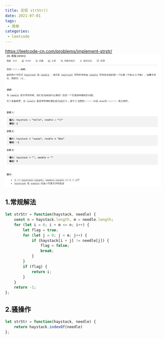 ```yaml
---
title: 实现 strStr()
date: 2021-07-01
tags:
 - 简单
categories:
 - leetcode
---
```


<https://leetcode-cn.com/problems/implement-strstr/>
![ 实现 strStr()](./img/28.jpg)

## 1.常规解法

```js
let strStr = function(haystack, needle) {
    const n = haystack.length, m = needle.length;
    for (let i = 0; i + m <= n; i++) {
        let flag = true;
        for (let j = 0; j < m; j++) {
            if (haystack[i + j] != needle[j]) {
                flag = false;
                break;
            }
        }
        if (flag) {
            return i;
        }
    }
    return -1;
};
```
## 2.骚操作

```js
let strStr = function(haystack, needle) {
    return haystack.indexOf(needle)
};
```